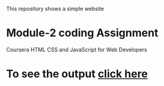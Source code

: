 This repository shows a simple website
# Module-2 coding Assignment
Coursera HTML CSS and JavaScript for Web Developers
# To see the output <a href="https://htmlpreview.github.io/?https://github.com/Bharathi-sketch/Html_CSS_JavaScipt/blob/main/Assignments/module-2/index.html">click here</a>
